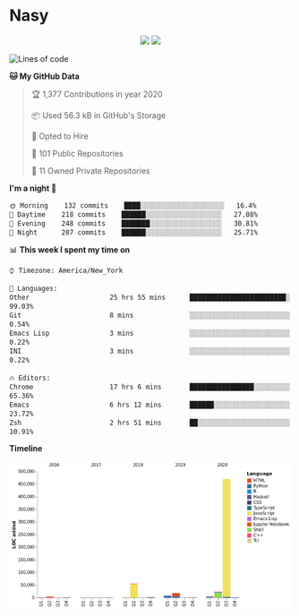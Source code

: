 # Nasy

<p align="center">
<img height="200" src="https://github-readme-stats.vercel.app/api?username=nasyxx&count_private=true&show_icons=true&theme=dracula&include_all_commits=true"/>
<img height="200" src="https://github-readme-stats.vercel.app/api/top-langs/?username=nasyxx&theme=dracula&hide=html,jupyter+notebook&count_private=true&show_icons=true"
</p>

<!--START_SECTION:waka-->
![Lines of code](https://img.shields.io/badge/From%20Hello%20World%20I've%20written-13.8%20million%20Lines%20of%20code-blue)

**🐱 My GitHub Data** 

> 🏆 1,377 Contributions in year 2020
 > 
> 📦 Used 56.3 kB in GitHub's Storage 
 > 
> 💼 Opted to Hire
 > 
> 📜 101 Public Repositories 
 > 
> 🔑 11 Owned Private Repositories 

**I'm a night 🦉** 

```text
🌞 Morning    132 commits    ████░░░░░░░░░░░░░░░░░░░░░   16.4% 
🌆 Daytime    218 commits    ██████░░░░░░░░░░░░░░░░░░░   27.08% 
🌃 Evening    248 commits    ███████░░░░░░░░░░░░░░░░░░   30.81% 
🌙 Night      207 commits    ██████░░░░░░░░░░░░░░░░░░░   25.71%

```


📊 **This week I spent my time on** 

```text
⌚︎ Timezone: America/New_York

💬 Languages: 
Other                    25 hrs 55 mins      ████████████████████████░   99.03% 
Git                      8 mins              ░░░░░░░░░░░░░░░░░░░░░░░░░   0.54% 
Emacs Lisp               3 mins              ░░░░░░░░░░░░░░░░░░░░░░░░░   0.22% 
INI                      3 mins              ░░░░░░░░░░░░░░░░░░░░░░░░░   0.22%

🔥 Editors: 
Chrome                   17 hrs 6 mins       ████████████████░░░░░░░░░   65.36% 
Emacs                    6 hrs 12 mins       ██████░░░░░░░░░░░░░░░░░░░   23.72% 
Zsh                      2 hrs 51 mins       ██░░░░░░░░░░░░░░░░░░░░░░░   10.91%

```

**Timeline**

![Chart not found](https://github.com/nasyxx/nasyxx/blob/master/charts/bar_graph.png) 


<!--END_SECTION:waka-->

<!-- ![visitors](https://visitor-badge.laobi.icu/badge?page_id=nasyxx.nasyxx) -->
